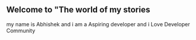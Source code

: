 ## Welcome to "The world of my stories

my name is Abhishek and i am a Aspiring developer and i Love Developer Community

